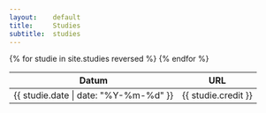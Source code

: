 ```yaml
---
layout:    default
title:     Studies
subtitle:  studies
---
```

 
<div class="datatable">
  <table id="studies" class="display responsive" style="width:100%">
    <thead>
      <tr>
        <th>Datum</th>
        <th>URL</th>
      </tr>
    </thead>
    <tbody>
    {% for studie in site.studies reversed %}
      <tr>
        <td>{{ studie.date | date: "%Y-%m-%d" }}</td>
        <td>{{ studie.credit }}</td>
      </tr>
    {% endfor %}
    </tbody>
  </table>
</div>
